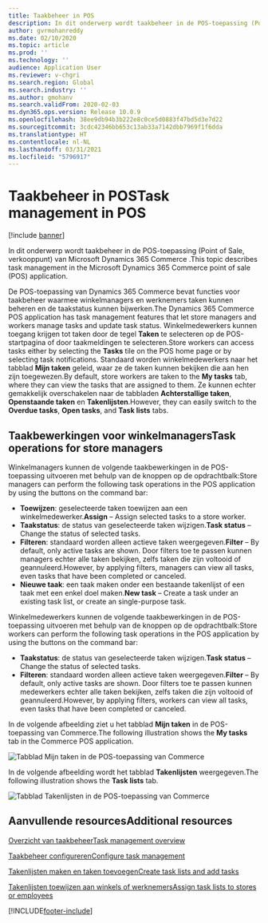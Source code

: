 ```yaml
---
title: Taakbeheer in POS
description: In dit onderwerp wordt taakbeheer in de POS-toepassing (Point of Sale, verkooppunt) van Microsoft Dynamics 365 Commerce .
author: gvrmohanreddy
ms.date: 02/10/2020
ms.topic: article
ms.prod: ''
ms.technology: ''
audience: Application User
ms.reviewer: v-chgri
ms.search.region: Global
ms.search.industry: ''
ms.author: gmohanv
ms.search.validFrom: 2020-02-03
ms.dyn365.ops.version: Release 10.0.9
ms.openlocfilehash: 38ee9db94b3b222e8c0ce5d0883f47bd5d3e7d22
ms.sourcegitcommit: 3cdc42346bb653c13ab33a7142dbb7969f1f6dda
ms.translationtype: HT
ms.contentlocale: nl-NL
ms.lasthandoff: 03/31/2021
ms.locfileid: "5796917"
---
```

# <a name="task-management-in-pos"></a><span data-ttu-id="abd2a-103">Taakbeheer in POS</span><span class="sxs-lookup"><span data-stu-id="abd2a-103">Task management in POS</span></span>

[!include [banner](includes/banner.md)]

<span data-ttu-id="abd2a-104">In dit onderwerp wordt taakbeheer in de POS-toepassing (Point of Sale, verkooppunt) van Microsoft Dynamics 365 Commerce .</span><span class="sxs-lookup"><span data-stu-id="abd2a-104">This topic describes task management in the Microsoft Dynamics 365 Commerce point of sale (POS) application.</span></span>

<span data-ttu-id="abd2a-105">De POS-toepassing van Dynamics 365 Commerce bevat functies voor taakbeheer waarmee winkelmanagers en werknemers taken kunnen beheren en de taakstatus kunnen bijwerken.</span><span class="sxs-lookup"><span data-stu-id="abd2a-105">The Dynamics 365 Commerce POS application has task management features that let store managers and workers manage tasks and update task status.</span></span> <span data-ttu-id="abd2a-106">Winkelmedewerkers kunnen toegang krijgen tot taken door de tegel **Taken** te selecteren op de POS-startpagina of door taakmeldingen te selecteren.</span><span class="sxs-lookup"><span data-stu-id="abd2a-106">Store workers can access tasks either by selecting the **Tasks** tile on the POS home page or by selecting task notifications.</span></span> <span data-ttu-id="abd2a-107">Standaard worden winkelmedewerkers naar het tabblad **Mijn taken** geleid, waar ze de taken kunnen bekijken die aan hen zijn toegewezen.</span><span class="sxs-lookup"><span data-stu-id="abd2a-107">By default, store workers are taken to the **My tasks** tab, where they can view the tasks that are assigned to them.</span></span> <span data-ttu-id="abd2a-108">Ze kunnen echter gemakkelijk overschakelen naar de tabbladen **Achterstallige taken**, **Openstaande taken** en **Takenlijsten**.</span><span class="sxs-lookup"><span data-stu-id="abd2a-108">However, they can easily switch to the **Overdue tasks**, **Open tasks**, and **Task lists** tabs.</span></span>

## <a name="task-operations-for-store-managers"></a><span data-ttu-id="abd2a-109">Taakbewerkingen voor winkelmanagers</span><span class="sxs-lookup"><span data-stu-id="abd2a-109">Task operations for store managers</span></span>

<span data-ttu-id="abd2a-110">Winkelmanagers kunnen de volgende taakbewerkingen in de POS-toepassing uitvoeren met behulp van de knoppen op de opdrachtbalk:</span><span class="sxs-lookup"><span data-stu-id="abd2a-110">Store managers can perform the following task operations in the POS application by using the buttons on the command bar:</span></span>

- <span data-ttu-id="abd2a-111">**Toewijzen**: geselecteerde taken toewijzen aan een winkelmedewerker.</span><span class="sxs-lookup"><span data-stu-id="abd2a-111">**Assign** – Assign selected tasks to a store worker.</span></span>
- <span data-ttu-id="abd2a-112">**Taakstatus**: de status van geselecteerde taken wijzigen.</span><span class="sxs-lookup"><span data-stu-id="abd2a-112">**Task status** – Change the status of selected tasks.</span></span>
- <span data-ttu-id="abd2a-113">**Filteren**: standaard worden alleen actieve taken weergegeven.</span><span class="sxs-lookup"><span data-stu-id="abd2a-113">**Filter** – By default, only active tasks are shown.</span></span> <span data-ttu-id="abd2a-114">Door filters toe te passen kunnen managers echter alle taken bekijken, zelfs taken die zijn voltooid of geannuleerd.</span><span class="sxs-lookup"><span data-stu-id="abd2a-114">However, by applying filters, managers can view all tasks, even tasks that have been completed or canceled.</span></span>
- <span data-ttu-id="abd2a-115">**Nieuwe taak**: een taak maken onder een bestaande takenlijst of een taak met een enkel doel maken.</span><span class="sxs-lookup"><span data-stu-id="abd2a-115">**New task** – Create a task under an existing task list, or create an single-purpose task.</span></span>

<span data-ttu-id="abd2a-116">Winkelmedewerkers kunnen de volgende taakbewerkingen in de POS-toepassing uitvoeren met behulp van de knoppen op de opdrachtbalk:</span><span class="sxs-lookup"><span data-stu-id="abd2a-116">Store workers can perform the following task operations in the POS application by using the buttons on the command bar:</span></span>

- <span data-ttu-id="abd2a-117">**Taakstatus**: de status van geselecteerde taken wijzigen.</span><span class="sxs-lookup"><span data-stu-id="abd2a-117">**Task status** – Change the status of selected tasks.</span></span>
- <span data-ttu-id="abd2a-118">**Filteren**: standaard worden alleen actieve taken weergegeven.</span><span class="sxs-lookup"><span data-stu-id="abd2a-118">**Filter** – By default, only active tasks are shown.</span></span> <span data-ttu-id="abd2a-119">Door filters toe te passen kunnen medewerkers echter alle taken bekijken, zelfs taken die zijn voltooid of geannuleerd.</span><span class="sxs-lookup"><span data-stu-id="abd2a-119">However, by applying filters, workers can view all tasks, even tasks that have been completed or canceled.</span></span>

<span data-ttu-id="abd2a-120">In de volgende afbeelding ziet u het tabblad **Mijn taken** in de POS-toepassing van Commerce.</span><span class="sxs-lookup"><span data-stu-id="abd2a-120">The following illustration shows the **My tasks** tab in the Commerce POS application.</span></span>

![Tabblad Mijn taken in de POS-toepassing van Commerce](media/POS-task-management.png)

<span data-ttu-id="abd2a-122">In de volgende afbeelding wordt het tabblad **Takenlijsten** weergegeven.</span><span class="sxs-lookup"><span data-stu-id="abd2a-122">The following illustration shows the **Task lists** tab.</span></span>

![Tabblad Takenlijsten in de POS-toepassing van Commerce](media/POS-task-lists-management.png)

## <a name="additional-resources"></a><span data-ttu-id="abd2a-124">Aanvullende resources</span><span class="sxs-lookup"><span data-stu-id="abd2a-124">Additional resources</span></span>

[<span data-ttu-id="abd2a-125">Overzicht van taakbeheer</span><span class="sxs-lookup"><span data-stu-id="abd2a-125">Task management overview</span></span>](task-mgmt-overview.md)

[<span data-ttu-id="abd2a-126">Taakbeheer configureren</span><span class="sxs-lookup"><span data-stu-id="abd2a-126">Configure task management</span></span>](task-mgmt-configure.md)

[<span data-ttu-id="abd2a-127">Takenlijsten maken en taken toevoegen</span><span class="sxs-lookup"><span data-stu-id="abd2a-127">Create task lists and add tasks</span></span>](task-mgmt-create-lists.md)

[<span data-ttu-id="abd2a-128">Takenlijsten toewijzen aan winkels of werknemers</span><span class="sxs-lookup"><span data-stu-id="abd2a-128">Assign task lists to stores or employees</span></span>](task-mgmt-assign-lists.md)


[!INCLUDE[footer-include](../includes/footer-banner.md)]
